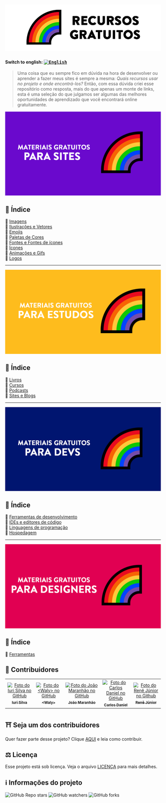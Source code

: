 <h1 align="center">
  <img src="./assets/image/logo.png">
</h1>

#### Switch to english: <kbd>[<img title="English" alt="English" src="https://cdn.staticaly.com/gh/hjnilsson/country-flags/master/svg/us.svg" width="22">](translation/english/README.en.md)</kbd>



> Uma coisa que eu sempre fico em dúvida na hora de desenvolver ou aprender a fazer meus sites é sempre a mesma: <i>Quais recursos usar no projeto e onde encontrá-los?</i>
> Então, com essa dúvida criei esse repositório como resposta, mais do que apenas um monte de links, esta é uma seleção do que julgamos ser algumas das melhores oportunidades de aprendizado que você encontrará online gratuitamente.

<img src="./assets/image/banner1.png">

## 📕 Índice

📌 [Imagens](pages/materiais-gratuitos-para-sites.md#-imagens)<br>
📌 [Ilustrações e Vetores](pages/materiais-gratuitos-para-sites.md#-ilustrações-e-vetores)<br>
📌 [Emojis](pages/materiais-gratuitos-para-sites.md#-emojis)<br>
📌 [Paletas de Cores](pages/materiais-gratuitos-para-sites.md#-paletas-de-cores)<br>
📌 [Fontes e Fontes de ícones](pages/materiais-gratuitos-para-sites.md#-fontes-e-fontes-de-ícones)<br>
📌 [Ícones](pages/materiais-gratuitos-para-sites.md#-ícones)<br>
📌 [Animações e Gifs](pages/materiais-gratuitos-para-sites.md#-animações-e-gifs)<br>
📌 [Logos](pages/materiais-gratuitos-para-sites.md#-logos)<br>

---

<img src="./assets/image/banner2.png">

## 📕 Índice

📌 [Livros](pages/materiais-gratuitos-para-estudos.md#-livros)<br>
📌 [Cursos](pages/materiais-gratuitos-para-estudos.md#-cursos)<br>
📌 [Podcasts](pages/materiais-gratuitos-para-estudos.md#-podcasts)<br>
📌 [Sites e Blogs](pages/materiais-gratuitos-para-estudos.md#-sites-e-blogs)<br>

---

<img src="./assets/image/banner3.png">

## 📕 Índice

📌 [Ferramentas de desenvolvimento](pages/materiais-gratuitos-para-devs.md#-ferramentas-de-desenvolvimento)<br>
📌 [IDEs e editores de código](pages/materiais-gratuitos-para-devs.md#-ides-e-editores-de-código)<br>
📌 [Linguagens de programação](pages/materiais-gratuitos-para-devs.md#-linguagens-de-programação)<br>
📌 [Hospedagem](pages/materiais-gratuitos-para-devs.md#-hospedagem)<br>

---

<img src="./assets/image/banner4.png">

## 📕 Índice

📌 [Ferramentas](pages/materiais-gratuitos-para-designers.md#-ferramentas) <br>

## 🌈 Contribuidores<br>

<table>
  <tr>
    <td align="center">
      <a href="https://github.com/iuricode">
        <img src="https://avatars3.githubusercontent.com/u/31936044" width="100px;" alt="Foto do Iuri Silva no GitHub"/><br>
        <sub>
          <b>Iuri Silva</b>
        </sub>
      </a>
    </td>
    <td align="center">
      <a href="https://github.com/walysonfelipe">
        <img src="https://avatars1.githubusercontent.com/u/35854466" width="100px;" alt="Foto do <Waly> no GitHub"/><br>
        <sub>
          <b><<!---->Waly></b>
        </sub>
      </a><br>
    </td>
    <td align="center">
      <a href="https://github.com/joaomaranhao">
        <img src="https://avatars0.githubusercontent.com/u/31970285" width="100px;" alt="Foto do João Maranhão no GitHub"/><br>
        <sub>
          <b>João Maranhão</b>
        </sub>
      </a><br>
    </td>
    <td align="center">
      <a href="https://github.com/ff4LL">
        <img src="https://avatars0.githubusercontent.com/u/66672234" width="100px;" alt="Foto do Carlos Daniel no GitHub"/><br>
        <sub>
          <b>Carlos Daniel</b>
        </sub>
      </a><br>
    </td>
    <td align="center">
      <a href="https://github.com/reness0">
        <img src="https://avatars0.githubusercontent.com/u/49681380" width="100px;" alt="Foto do Renê Júnior no Github"/><br>
        <sub>
          <b>Renê Júnior</b>
        </sub>
      </a><br>
    </td>
  </tr>
</table>

## ⛩ Seja um dos contribuidores<br>

Quer fazer parte desse projeto? Clique [AQUI](CONTRIBUTING.md) e leia como contribuir.<br>

## ⚖ Licença

Esse projeto está sob licença. Veja o arquivo [LICENÇA](LICENSE.md) para mais detalhes.<br>

## ℹ️ Informações do projeto

![GitHub Repo stars](https://img.shields.io/github/stars/iuricode/recursos-gratuitos?style=for-the-badge)
![GitHub watchers](https://img.shields.io/github/watchers/iuricode/recursos-gratuitos?style=for-the-badge)
![GitHub forks](https://img.shields.io/github/forks/iuricode/recursos-gratuitos?style=for-the-badge)
